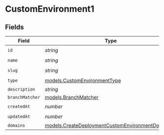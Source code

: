 # CustomEnvironment1


## Fields

| Field                                                                                                      | Type                                                                                                       | Required                                                                                                   | Description                                                                                                |
| ---------------------------------------------------------------------------------------------------------- | ---------------------------------------------------------------------------------------------------------- | ---------------------------------------------------------------------------------------------------------- | ---------------------------------------------------------------------------------------------------------- |
| `id`                                                                                                       | *string*                                                                                                   | :heavy_check_mark:                                                                                         | N/A                                                                                                        |
| `name`                                                                                                     | *string*                                                                                                   | :heavy_check_mark:                                                                                         | N/A                                                                                                        |
| `slug`                                                                                                     | *string*                                                                                                   | :heavy_check_mark:                                                                                         | N/A                                                                                                        |
| `type`                                                                                                     | [models.CustomEnvironmentType](../models/customenvironmenttype.md)                                         | :heavy_check_mark:                                                                                         | N/A                                                                                                        |
| `description`                                                                                              | *string*                                                                                                   | :heavy_minus_sign:                                                                                         | N/A                                                                                                        |
| `branchMatcher`                                                                                            | [models.BranchMatcher](../models/branchmatcher.md)                                                         | :heavy_minus_sign:                                                                                         | N/A                                                                                                        |
| `createdAt`                                                                                                | *number*                                                                                                   | :heavy_check_mark:                                                                                         | N/A                                                                                                        |
| `updatedAt`                                                                                                | *number*                                                                                                   | :heavy_check_mark:                                                                                         | N/A                                                                                                        |
| `domains`                                                                                                  | [models.CreateDeploymentCustomEnvironmentDomains](../models/createdeploymentcustomenvironmentdomains.md)[] | :heavy_minus_sign:                                                                                         | N/A                                                                                                        |